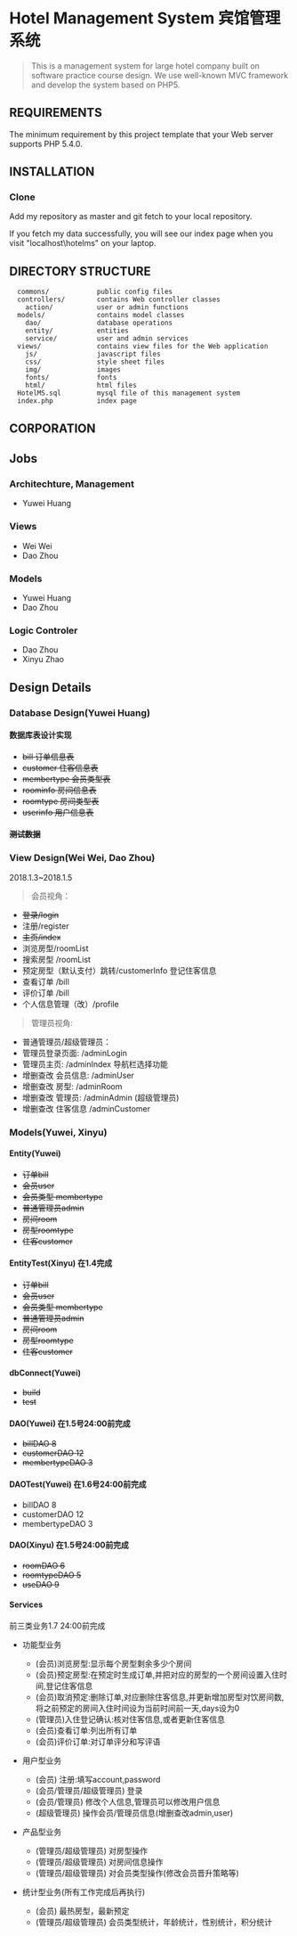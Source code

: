 Hotel Management System 宾馆管理系统
=======================

>This is a management system for large hotel company built on software practice course design. We use well-known MVC framework and develop the system based on PHP5.

REQUIREMENTS
------------

The minimum requirement by this project template that your Web server supports PHP 5.4.0.


INSTALLATION
------------

### Clone 

Add my repository as master and git fetch to your local repository.

If you fetch my data successfully, you will see our index page when you visit "localhost\hotelms" on your laptop.

DIRECTORY STRUCTURE
-------------------
      commons/            public config files
      controllers/        contains Web controller classes
        action/           user or admin functions
      models/             contains model classes
        dao/              database operations
        entity/           entities
        service/          user and admin services
      views/              contains view files for the Web application
        js/               javascript files
        css/              style sheet files
        img/              images
        fonts/            fonts
        html/             html files
      HotelMS.sql         mysql file of this management system
      index.php           index page

CORPORATION
-------------
## Jobs

### Architechture, Management

- Yuwei Huang

### Views

- Wei Wei
- Dao Zhou

### Models

- Yuwei Huang 
- Dao Zhou

### Logic Controler

- Dao Zhou
- Xinyu Zhao 

## Design Details

### Database Design(Yuwei Huang)

#### 数据库表设计实现
- <del> bill 订单信息表</del>
- <del> customer 住客信息表</del>
- <del> membertype 会员类型表</del>
- <del> roominfo 房间信息表</del>
- <del> roomtype 房间类型表</del>
- <del> userinfo 用户信息表</del>

#### <del>测试数据</del>

### View Design(Wei Wei, Dao Zhou)

2018.1.3~2018.1.5
>会员视角：
- <del>登录/login</del>
- 注册/register
- <del>主页/index</del>
- 浏览房型/roomList
- 搜索房型 /roomList
- 预定房型（默认支付）跳转/customerInfo 登记住客信息
- 查看订单 /bill
- 评价订单 /bill
- 个人信息管理（改）/profile

>管理员视角:
- 普通管理员/超级管理员：
- 管理员登录页面: /adminLogin
- 管理员主页: /adminIndex 导航栏选择功能
- 增删查改 会员信息: /adminUser
- 增删查改  房型: /adminRoom
- 增删查改 管理员: /adminAdmin (超级管理员)
- 增删查改 住客信息 /adminCustomer

### Models(Yuwei, Xinyu)

#### Entity(Yuwei)

- <del>订单bill</del>
- <del>会员user</del>
- <del>会员类型 membertype</del>
- <del>普通管理员admin</del>
- <del>房间room</del>
- <del>房型roomtype</del>
- <del>住客customer</del>

#### EntityTest(Xinyu) 在1.4完成

- <del>订单bill</del>
- <del>会员user</del>
- <del>会员类型 membertype</del>
- <del>普通管理员admin</del>
- <del>房间room</del>
- <del>房型roomtype</del>
- <del>住客customer</del>

#### dbConnect(Yuwei)
- <del>build</del>
- <del>test</del>

#### DAO(Yuwei) 在1.5号24:00前完成
- <del>billDAO 8</del>
- <del>customerDAO 12</del>
- <del>membertypeDAO 3</del>

#### DAOTest(Yuwei) 在1.6号24:00前完成
- billDAO 8
- customerDAO 12
- membertypeDAO 3

#### DAO(Xinyu) 在1.5号24:00前完成

- <del>roomDAO 6</del>
- <del>roomtypeDAO 5</del>
- <del>useDAO 9</del>

#### Services

前三类业务1.7 24:00前完成

- 功能型业务
  - (会员)浏览房型:显示每个房型剩余多少个房间
  - (会员)预定房型:在预定时生成订单,并把对应的房型的一个房间设置入住时间,登记住客信息
  - (会员)取消预定:删除订单,对应删除住客信息,并更新增加房型对饮房间数,将之前预定的房间入住时间设为当前时间前一天,days设为0
  - (管理员)入住登记确认:核对住客信息,或者更新住客信息
  - (会员)查看订单:列出所有订单
  - (会员)评价订单:对订单评分和写评语

- 用户型业务
  - (会员) 注册:填写account,password
  - (会员/管理员/超级管理员) 登录
  - (会员/管理员) 修改个人信息,管理员可以修改用户信息
  - (超级管理员) 操作会员/管理员信息(增删查改admin,user)

- 产品型业务
  - (管理员/超级管理员) 对房型操作
  - (管理员/超级管理员) 对房间信息操作
  - (管理员/超级管理员) 对会员类型操作(修改会员晋升策略等)

- 统计型业务(所有工作完成后再执行)
  - (会员) 最热房型，最新预定
  - (管理员/超级管理员) 会员类型统计，年龄统计，性别统计，积分统计